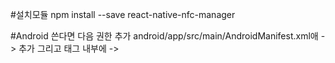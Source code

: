 #설치모듈 
npm install --save react-native-nfc-manager

#Android 쓴다면 다음 권한 추가 
android/app/src/main/AndroidManifest.xml애
->  <uses-permission android:name="android.permission.NFC" /> 추가
그리고 <application> 태그 내부에
-> <uses-feature android:name="android.hardware.nfc" android:required="true" />

